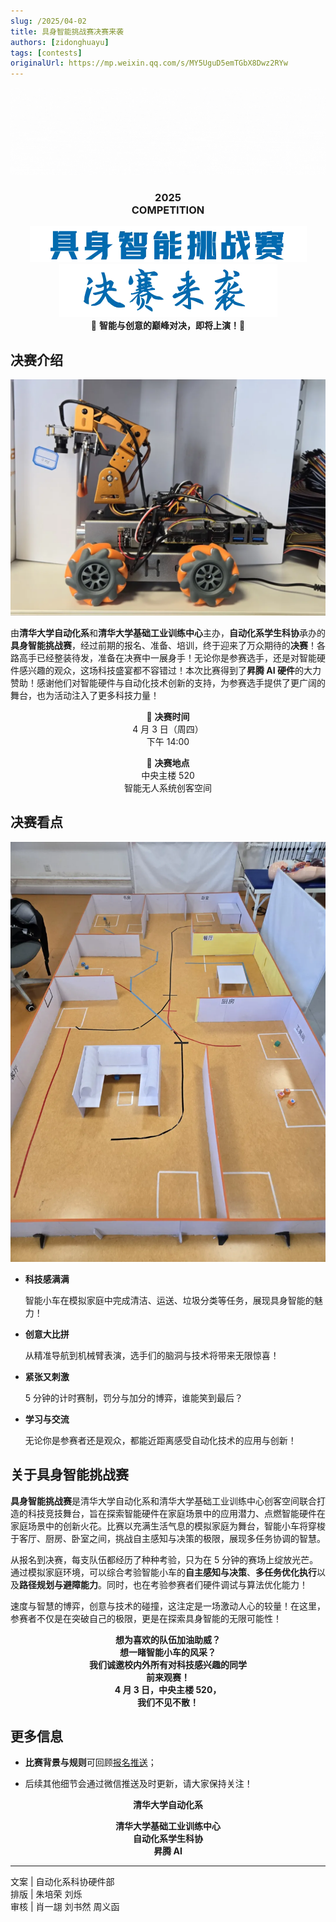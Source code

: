 ```yaml
---
slug: /2025/04-02
title: 具身智能挑战赛决赛来袭
authors: [zidonghuayu]
tags: [contests]
originalUrl: https://mp.weixin.qq.com/s/MY5UguD5emTGbX8Dwz2RYw
---
```


<center>

![紫冬口号](img/1.gif)

<h3>2025<br />COMPETITION</h3>

![具身智能挑战赛](img/2.webp)
![决赛来袭](img/3.webp)  
🎉 <strong>智能与创意的巅峰对决，即将上演！</strong>🎉</center>

<!--truncate-->

## 决赛介绍

![智能小车](img/4.webp)

由**清华大学自动化系**和**清华大学基础工业训练中心**主办，**自动化系学生科协**承办的**具身智能挑战赛**，经过前期的报名、准备、培训，终于迎来了万众期待的**决赛**！各路高手已经整装待发，准备在决赛中一展身手！无论你是参赛选手，还是对智能硬件感兴趣的观众，这场科技盛宴都不容错过！本次比赛得到了**昇腾 AI 硬件**的大力赞助！感谢他们对智能硬件与自动化技术创新的支持，为参赛选手提供了更广阔的舞台，也为活动注入了更多科技力量！

<center>

📅 **决赛时间**  
4 月 3 日（周四）  
下午 14:00

📍 **决赛地点**  
中央主楼 520  
智能无人系统创客空间</center>

## 决赛看点

![比赛场地](img/5.webp)

- **科技感满满**

    智能小车在模拟家庭中完成清洁、运送、垃圾分类等任务，展现具身智能的魅力！

- **创意大比拼**

    从精准导航到机械臂表演，选手们的脑洞与技术将带来无限惊喜！

- **紧张又刺激**

    5 分钟的计时赛制，罚分与加分的博弈，谁能笑到最后？

- **学习与交流**

    无论你是参赛者还是观众，都能近距离感受自动化技术的应用与创新！

## 关于具身智能挑战赛

**具身智能挑战赛**是清华大学自动化系和清华大学基础工业训练中心创客空间联合打造的科技竞技舞台，旨在探索智能硬件在家庭场景中的应用潜力、点燃智能硬件在家庭场景中的创新火花。比赛以充满生活气息的模拟家庭为舞台，智能小车将穿梭于客厅、厨房、卧室之间，挑战自主感知与决策的极限，展现多任务协调的智慧。

从报名到决赛，每支队伍都经历了种种考验，只为在 5 分钟的赛场上绽放光芒。通过模拟家庭环境，可以综合考验智能小车的**自主感知与决策**、**多任务优化执行**以及**路径规划与避障能力**。同时，也在考验参赛者们硬件调试与算法优化能力！

速度与智慧的博弈，创意与技术的碰撞，这注定是一场激动人心的较量！在这里，参赛者不仅是在突破自己的极限，更是在探索具身智能的无限可能性！<center>

<strong>想为喜欢的队伍加油助威？  
想一睹智能小车的风采？  
我们诚邀校内外所有对科技感兴趣的同学  
前来观赛！  
4 月 3 日，中央主楼 520，  
我们不见不散！</strong></center>

## 更多信息

- **比赛背景与规则**可回顾[报名推送](/blog/2025/02-27)；

- 后续其他细节会通过微信推送及时更新，请大家保持关注！

<center>
<strong>清华大学自动化系

清华大学基础工业训练中心  
自动化系学生科协  
昇腾 AI</strong></center>

---

文案 | 自动化系科协硬件部  
排版 | 朱培荣 刘烁  
审核 | 肖一翃 刘书然 周义函
